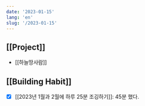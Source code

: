 ```yaml
---
date: '2023-01-15'
lang: 'en'
slug: '/2023-01-15'
---
```


## [[Project]]

- [[하늘땅사람]]

## [[Building Habit]]

- [x] [[2023년 1월과 2월에 하루 25분 조깅하기]]: 45분 했다.
